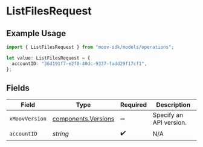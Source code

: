 # ListFilesRequest

## Example Usage

```typescript
import { ListFilesRequest } from "moov-sdk/models/operations";

let value: ListFilesRequest = {
  accountID: "36d191f7-e2f0-40dc-9337-fadd29f17cf1",
};
```

## Fields

| Field                                                      | Type                                                       | Required                                                   | Description                                                |
| ---------------------------------------------------------- | ---------------------------------------------------------- | ---------------------------------------------------------- | ---------------------------------------------------------- |
| `xMoovVersion`                                             | [components.Versions](../../models/components/versions.md) | :heavy_minus_sign:                                         | Specify an API version.                                    |
| `accountID`                                                | *string*                                                   | :heavy_check_mark:                                         | N/A                                                        |